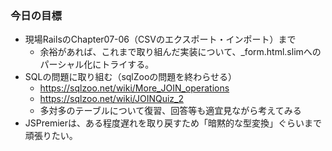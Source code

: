 ### 今日の目標
- 現場RailsのChapter07-06（CSVのエクスポート・インポート）まで
  - 余裕があれば、これまで取り組んだ実装について、_form.html.slimへのパーシャル化にトライする。
- SQLの問題に取り組む（sqlZooの問題を終わらせる）
  - https://sqlzoo.net/wiki/More_JOIN_operations
  - https://sqlzoo.net/wiki/JOINQuiz_2
  - 多対多のテーブルについて復習、回答等も適宜見ながら考えてみる
- JSPremierは、ある程度遅れを取り戻すため「暗黙的な型変換」ぐらいまで頑張りたい。